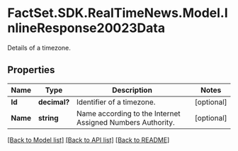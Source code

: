 # FactSet.SDK.RealTimeNews.Model.InlineResponse20023Data
Details of a timezone.

## Properties

Name | Type | Description | Notes
------------ | ------------- | ------------- | -------------
**Id** | **decimal?** | Identifier of a timezone. | [optional] 
**Name** | **string** | Name according to the Internet Assigned Numbers Authority. | [optional] 

[[Back to Model list]](../README.md#documentation-for-models) [[Back to API list]](../README.md#documentation-for-api-endpoints) [[Back to README]](../README.md)

